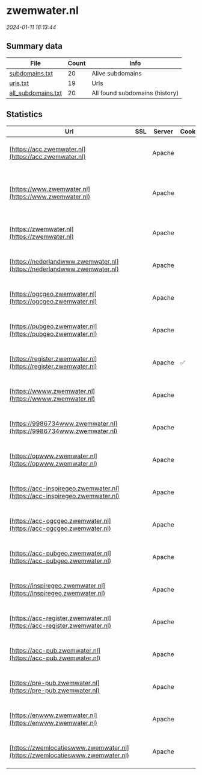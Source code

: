 # zwemwater.nl
*2024-01-11 16:13:44*
## Summary data


| File       | Count | Info |
|------------|-------|------|
|[subdomains.txt](/data/zwemwater.nl/subdomains.txt)|20|Alive subdomains|
|[urls.txt](/data/zwemwater.nl/urls.txt)|19|Urls|
|[all_subdomains.txt](/data/zwemwater.nl/all_subdomains.txt)|20|All found subdomains (history)|


## Statistics


| Url | SSL | Server | Cookie | HSTS | CSP | XFO | XXP | RP | Tech |Title |
|------------|-------|------|------|------|------|------|------|------|------|------|
|[https://acc.zwemwater.nl](https://acc.zwemwater.nl)| |Apache| |:white_check_mark: | | :white_check_mark: | | :white_check_mark: |Apache HTTP Server HSTS|302 Found|
|[https://www.zwemwater.nl](https://www.zwemwater.nl)| |Apache| |:white_check_mark: | | :white_check_mark: | | :white_check_mark: |Apache HTTP Server Drupal:7 HSTS PHP|Vind een zwemple...|
|[https://zwemwater.nl](https://zwemwater.nl)| |Apache| |:white_check_mark: | | :white_check_mark: | | :white_check_mark: |Apache HTTP Server HSTS|301 Moved Perman...|
|[https://nederlandwww.zwemwater.nl](https://nederlandwww.zwemwater.nl)| |Apache| | | | | | :white_check_mark: |Apache HTTP Server HSTS|302 Found|
|[https://ogcgeo.zwemwater.nl](https://ogcgeo.zwemwater.nl)| |Apache| |:white_check_mark: | | :white_check_mark: | | :white_check_mark: |Apache HTTP Server HSTS||
|[https://pubgeo.zwemwater.nl](https://pubgeo.zwemwater.nl)| |Apache| |:white_check_mark: | | :white_check_mark: | | :white_check_mark: |Apache HTTP Server HSTS||
|[https://register.zwemwater.nl](https://register.zwemwater.nl)| |Apache|:white_check_mark: |:white_check_mark: | | :white_check_mark: | :white_check_mark: | :white_check_mark: |Apache HTTP Server HSTS|302 Found|
|[https://wwww.zwemwater.nl](https://wwww.zwemwater.nl)| |Apache| | | | | | :white_check_mark: |Apache HTTP Server HSTS|302 Found|
|[https://9986734www.zwemwater.nl](https://9986734www.zwemwater.nl)| |Apache| | | | | | :white_check_mark: |Apache HTTP Server HSTS|302 Found|
|[https://opwww.zwemwater.nl](https://opwww.zwemwater.nl)| |Apache| | | | | | :white_check_mark: |Apache HTTP Server HSTS|302 Found|
|[https://acc-inspiregeo.zwemwater.nl](https://acc-inspiregeo.zwemwater.nl)| |Apache| |:white_check_mark: | | :white_check_mark: | | :white_check_mark: |Apache HTTP Server HSTS|302 Found|
|[https://acc-ogcgeo.zwemwater.nl](https://acc-ogcgeo.zwemwater.nl)| |Apache| |:white_check_mark: | | :white_check_mark: | | :white_check_mark: |Apache HTTP Server HSTS|302 Found|
|[https://acc-pubgeo.zwemwater.nl](https://acc-pubgeo.zwemwater.nl)| |Apache| |:white_check_mark: | | :white_check_mark: | | :white_check_mark: |Apache HTTP Server HSTS|302 Found|
|[https://inspiregeo.zwemwater.nl](https://inspiregeo.zwemwater.nl)| |Apache| |:white_check_mark: | | :white_check_mark: | | :white_check_mark: |Apache HTTP Server HSTS||
|[https://acc-register.zwemwater.nl](https://acc-register.zwemwater.nl)| |Apache| |:white_check_mark: | | :white_check_mark: | | :white_check_mark: |Apache HTTP Server HSTS|302 Found|
|[https://acc-pub.zwemwater.nl](https://acc-pub.zwemwater.nl)| |Apache| | | | | | :white_check_mark: |Apache HTTP Server HSTS|302 Found|
|[https://pre-pub.zwemwater.nl](https://pre-pub.zwemwater.nl)| |Apache| |:white_check_mark: | | :white_check_mark: | | :white_check_mark: |Apache HTTP Server HSTS|302 Found|
|[https://enwww.zwemwater.nl](https://enwww.zwemwater.nl)| |Apache| | | | | | :white_check_mark: |Apache HTTP Server HSTS|302 Found|
|[https://zwemlocatieswww.zwemwater.nl](https://zwemlocatieswww.zwemwater.nl)| |Apache| | | | | | :white_check_mark: |Apache HTTP Server HSTS|302 Found|